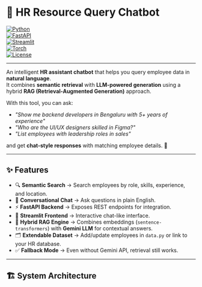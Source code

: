 # 🤖 HR Resource Query Chatbot

[![Python](https://img.shields.io/badge/python-3.10%20--%203.13-blue)](https://www.python.org/)  
[![FastAPI](https://img.shields.io/badge/FastAPI-0.111+-009688?logo=fastapi)](https://fastapi.tiangolo.com/)  
[![Streamlit](https://img.shields.io/badge/Streamlit-1.38+-FF4B4B?logo=streamlit)](https://streamlit.io/)  
[![Torch](https://img.shields.io/badge/PyTorch-2.6+-EE4C2C?logo=pytorch)](https://pytorch.org/)  
[![License](https://img.shields.io/badge/license-MIT-green)](LICENSE)

---

An intelligent **HR assistant chatbot** that helps you query employee data in **natural language**.  
It combines **semantic retrieval** with **LLM-powered generation** using a hybrid **RAG (Retrieval-Augmented Generation)** approach.  

With this tool, you can ask:  
- *"Show me backend developers in Bengaluru with 5+ years of experience"*  
- *"Who are the UI/UX designers skilled in Figma?"*  
- *"List employees with leadership roles in sales"*  

and get **chat-style responses** with matching employee details. 🚀  

---

## ✨ Features

- 🔍 **Semantic Search** → Search employees by role, skills, experience, and location.  
- 💬 **Conversational Chat** → Ask questions in plain English.  
- ⚡ **FastAPI Backend** → Exposes REST endpoints for integration.  
- 🎨 **Streamlit Frontend** → Interactive chat-like interface.  
- 🧠 **Hybrid RAG Engine** → Combines embeddings (`sentence-transformers`) with **Gemini LLM** for contextual answers.  
- 🗂️ **Extendable Dataset** → Add/update employees in `data.py` or link to your HR database.  
- ✅ **Fallback Mode** → Even without Gemini API, retrieval still works.  

---

## 🏗️ System Architecture

